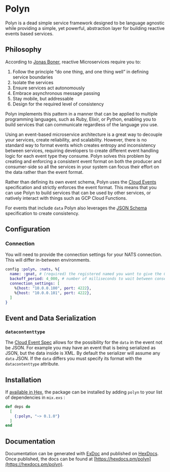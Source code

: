 # Polyn

Polyn is a dead simple service framework designed to be language agnostic while
providing a simple, yet powerful, abstraction layer for building reactive events
based services.

## Philosophy

According to [Jonas Boner](http://jonasboner.com/), reactive Microservices require
you to:
1. Follow the principle “do one thing, and one thing well” in defining service
   boundaries
2. Isolate the services
3. Ensure services act autonomously
4. Embrace asynchronous message passing
5. Stay mobile, but addressable
6. Design for the required level of consistency

Polyn implements this pattern in a manner that can be applied to multiple programming
languages, such as Ruby, Elixir, or Python, enabling you to build services that can
communicate regardless of the language you use.

Using an event-based microservice architecture is a great way to decouple your services,
create reliability, and scalability. However, there is no standard way to format events
which creates entropy and inconsistency between services, requiring developers to
create different event handling logic for each event type they consume. Polyn
solves this problem by creating and enforcing a consistent event format on both the
producer and consumer-side so all the services in your system can focus their
effort on the data rather than the event format.

Rather than defining its own event schema, Polyn uses the [Cloud Events](https://github.com/cloudevents/spec)
specification and strictly enforces the event format. This means that you can use Polyn to build services
that can be used by other services, or natively interact with things such as GCP Cloud Functions.

For events that include `data` Polyn also leverages the [JSON Schema](http://json-schema.org/)
specification to create consistency.

## Configuration

### Connection

You will need to provide the connection settings for your NATS connection. This will differ in-between environments.

```elixir
config :polyn, :nats, %{
  name: :gnat, # (required) the registered named you want to give the Gnat connection
  backoff_period: 4_000, # number of milliseconds to wait between consecutive reconnect attempts (default: 2_000)
  connection_settings: [
    %{host: "10.0.0.100", port: 4222},
    %{host: "10.0.0.101", port: 4222},
  ]
}
```

## Event and Data Serialization

### `datacontenttype`

The [Cloud Event Spec](https://github.com/cloudevents/spec/blob/v1.0.2/cloudevents/spec.md#datacontenttype) allows for the possibility for the `data` in the event not be JSON. For example you may have an event that is being
serialized as JSON, but the data inside is XML. By default the serializer will assume any `data` JSON. If the `data` differs you must specify its format with the `datacontenttype` attribute.

## Installation

If [available in Hex](https://hex.pm/docs/publish), the package can be installed
by adding `polyn` to your list of dependencies in `mix.exs` :

```elixir
def deps do
  [
    {:polyn, "~> 0.1.0"}
  ]
end
```

## Documentation

Documentation can be generated with [ExDoc](https://github.com/elixir-lang/ex_doc)
and published on [HexDocs](https://hexdocs.pm). Once published, the docs can
be found at [https://hexdocs.pm/polyn](https://hexdocs.pm/polyn).
